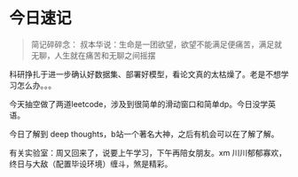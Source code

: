 # 今日速记

> 简记碎碎念：
    叔本华说：生命是一团欲望，欲望不能满足便痛苦，满足就无聊，人生就在痛苦和无聊之间摇摆


科研挣扎于进一步确认好数据集、部署好模型，看论文真的太枯燥了。老是不想学习怎么办。。。

今天抽空做了两道leetcode，涉及到很简单的滑动窗口和简单dp。今日没学英语。

今日了解到 deep thoughts，b站一个著名大神，之后有机会可以在了解了解。



有关实验室：周又回来了，说要上午学习，下午再陪女朋友。xm
           川川郁郁寡欢，终日与大敌（配置毕设环境）缠斗，煞是精彩。



